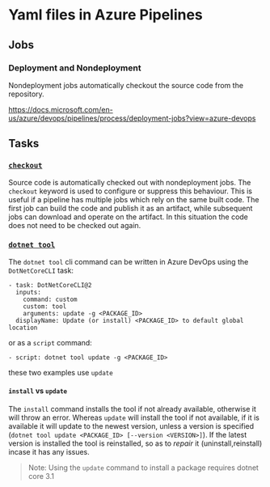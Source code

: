 # Yaml files in Azure Pipelines

## Jobs

### Deployment and Nondeployment

Nondeployment jobs automatically checkout the source code from the repository. 

https://docs.microsoft.com/en-us/azure/devops/pipelines/process/deployment-jobs?view=azure-devops



## Tasks

### [`checkout`](https://docs.microsoft.com/en-us/azure/devops/pipelines/yaml-schema?view=azure-devops&tabs=schema#checkout)
Source code is automatically checked out with nondeployment jobs. The `checkout` keyword is used to configure or suppress this behaviour.
This is useful if a pipeline has multiple jobs which rely on the same built code.
The first job can build the code and publish it as an artifact, while subsequent jobs can download and operate on the artifact.
In this situation the code does not need to be checked out again.

### [`dotnet tool`](https://docs.microsoft.com/en-us/dotnet/core/tools/#tool-management-commands)

The `dotnet tool` cli command can be written in Azure DevOps using the `DotNetCoreCLI` task:

```
- task: DotNetCoreCLI@2
  inputs:
    command: custom
    custom: tool
    arguments: update -g <PACKAGE_ID>
  displayName: Update (or install) <PACKAGE_ID> to default global location
```

or as a `script` command:

```
- script: dotnet tool update -g <PACKAGE_ID>
```

these two examples use `update`

#### `install` vs `update`
The `install` command installs the tool if not already available, otherwise it will throw an error. Whereas `update` will install the tool if not available, if it is available it will update to the newest version, unless a version is specified (`dotnet tool update <PACKAGE_ID> [--version <VERSION>]`). If the latest version is installed the tool is reinstalled, so as to *repair* it (uninstall,reinstall) incase it has any issues.

> Note:
> Using the `update` command to install a package requires dotnet core 3.1
